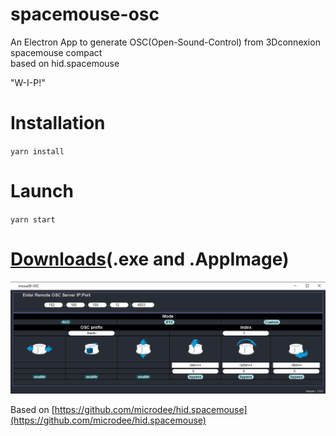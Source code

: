 # spacemouse-osc

An Electron App to generate OSC(Open-Sound-Control) from 3Dconnexion spacemouse compact  \
based on hid.spacemouse 

"W-I-P!" 

# Installation 
`yarn install`

# Launch
`yarn start`


# [Downloads](https://github.com/dewiweb/spacemouse-osc/releases)(.exe and .AppImage) 


![Screenshot](/src/assets/screenshot.png)

Based on [https://github.com/microdee/hid.spacemouse](https://github.com/microdee/hid.spacemouse)
